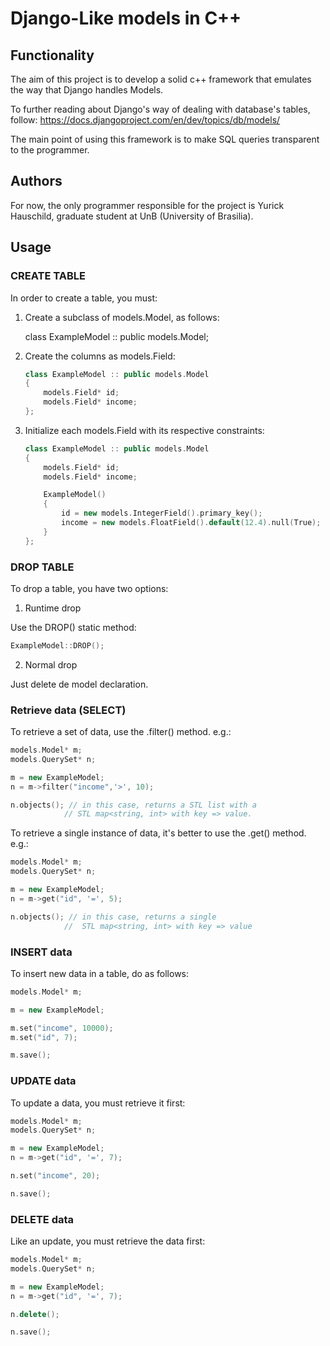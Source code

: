 # Django-Like models in C++

## Functionality

The aim of this project is to develop a solid c++ framework that emulates the way that Django handles Models.

To further reading about Django's way of dealing with database's tables, follow:
https://docs.djangoproject.com/en/dev/topics/db/models/

The main point of using this framework is to make SQL queries transparent to the programmer.

## Authors

For now, the only programmer responsible for the project is Yurick Hauschild, graduate student at UnB (University of Brasilia).

## Usage

### CREATE TABLE

In order to create a table, you must:

1. Create a subclass of models.Model, as follows:

    class ExampleModel :: public models.Model;

2. Create the columns as models.Field:

    ```c++
    class ExampleModel :: public models.Model
    {
        models.Field* id;
        models.Field* income;
    };
    ```
    
3. Initialize each models.Field with its respective constraints:

    ```c++
    class ExampleModel :: public models.Model
    {
        models.Field* id;
        models.Field* income;

        ExampleModel()
        {
            id = new models.IntegerField().primary_key();
            income = new models.FloatField().default(12.4).null(True);
        }
    };
    ```

### DROP TABLE

To drop a table, you have two options:

1. Runtime drop

Use the DROP() static method:

```c++
ExampleModel::DROP();
```
    
2. Normal drop

Just delete de model declaration.

### Retrieve data (SELECT)

To retrieve a set of data, use the .filter() method. e.g.:

```c++
models.Model* m;
models.QuerySet* n;

m = new ExampleModel;
n = m->filter("income",'>', 10);

n.objects(); // in this case, returns a STL list with a
            // STL map<string, int> with key => value.
```

To retrieve a single instance of data, it's better to use the .get() method. e.g.:

```c++
models.Model* m;
models.QuerySet* n;

m = new ExampleModel;
n = m->get("id", '=', 5);

n.objects(); // in this case, returns a single 
            //  STL map<string, int> with key => value
```

### INSERT data

To insert new data in a table, do as follows:

```c++
models.Model* m;

m = new ExampleModel;

m.set("income", 10000);
m.set("id", 7);

m.save();
```

### UPDATE data

To update a data, you must retrieve it first:

```c++
models.Model* m;
models.QuerySet* n;

m = new ExampleModel;
n = m->get("id", '=', 7);

n.set("income", 20);

n.save();
```

### DELETE data

Like an update, you must retrieve the data first:

```c++
models.Model* m;
models.QuerySet* n;

m = new ExampleModel;
n = m->get("id", '=', 7);

n.delete();

n.save();
```
